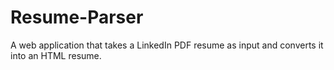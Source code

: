 # Resume-Parser
A web application that takes a LinkedIn PDF resume as input and converts it into an HTML resume.
